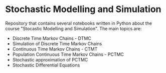 # Stochastic Modelling and Simulation
Repository that contains several notebooks written in Python about the course "Stocastic Modelling and Simulation". The main topics are: 
- Discrete Time Markov Chains - DTMC
- Simulation of Discrete Time Markov Chains
- Continuous Time Markov Chains - CTMT
- Population Continuous Time Markov Chains - PCTMC
- Stochastic approximation of PCTMC
- Stochastic Differential Equations
